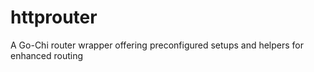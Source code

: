 # httprouter
A Go-Chi router wrapper offering preconfigured setups and helpers for enhanced routing
